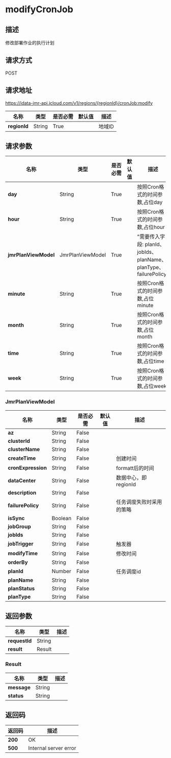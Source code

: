 # modifyCronJob


## 描述
修改部署作业的执行计划

## 请求方式
POST

## 请求地址
https://idata-jmr-api.jcloud.com/v1/regions/{regionId}/cronJob:modify

|名称|类型|是否必需|默认值|描述|
|---|---|---|---|---|
|**regionId**|String|True| |地域ID|

## 请求参数
|名称|类型|是否必需|默认值|描述|
|---|---|---|---|---|
|**day**|String|True| |按照Cron格式的时间参数,占位day|
|**hour**|String|True| |按照Cron格式的时间参数,占位hour|
|**jmrPlanViewModel**|JmrPlanViewModel|True| |"需要传入字段: planId、jobIds、planName、planType、failurePolicy"<br>|
|**minute**|String|True| |按照Cron格式的时间参数,占位minute|
|**month**|String|True| |按照Cron格式的时间参数,占位month|
|**time**|String|True| |按照Cron格式的时间参数,占位time|
|**week**|String|True| |按照Cron格式的时间参数,占位week|

### JmrPlanViewModel
|名称|类型|是否必需|默认值|描述|
|---|---|---|---|---|
|**az**|String|False| | |
|**clusterId**|String|False| | |
|**clusterName**|String|False| | |
|**createTime**|String|False| |创建时间|
|**cronExpression**|String|False| |formatt后的时间|
|**dataCenter**|String|False| |数据中心，即regionId|
|**description**|String|False| | |
|**failurePolicy**|String|False| |任务调度失败时采用的策略|
|**isSync**|Boolean|False| | |
|**jobGroup**|String|False| | |
|**jobIds**|String|False| | |
|**jobTrigger**|String|False| |触发器|
|**modifyTime**|String|False| |修改时间|
|**orderBy**|String|False| | |
|**planId**|Number|False| |任务调度id|
|**planName**|String|False| | |
|**planStatus**|String|False| | |
|**planType**|String|False| | |

## 返回参数
|名称|类型|描述|
|---|---|---|
|**requestId**|String| |
|**result**|Result| |


### Result
|名称|类型|描述|
|---|---|---|
|**message**|String| |
|**status**|String| |

## 返回码
|返回码|描述|
|---|---|
|**200**|OK|
|**500**|Internal server error|

